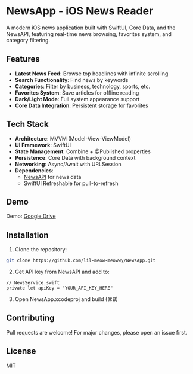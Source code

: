 # NewsApp - iOS News Reader

A modern iOS news application built with SwiftUI, Core Data, and the NewsAPI, featuring real-time news browsing, favorites system, and category filtering.

## Features

- **Latest News Feed**: Browse top headlines with infinite scrolling
- **Search Functionality**: Find news by keywords
- **Categories**: Filter by business, technology, sports, etc.
- **Favorites System**: Save articles for offline reading
- **Dark/Light Mode**: Full system appearance support
- **Core Data Integration**: Persistent storage for favorites

## Tech Stack

- **Architecture**: MVVM (Model-View-ViewModel)
- **UI Framework**: SwiftUI
- **State Management**: Combine + @Published properties
- **Persistence**: Core Data with background context
- **Networking**: Async/Await with URLSession
- **Dependencies**: 
  - [NewsAPI](https://newsapi.org/) for news data
  - SwiftUI Refreshable for pull-to-refresh

## Demo

Demo: [Google Drive](https://drive.google.com/file/d/1xQ7-AJIVen3gAQNaJbm0BboRcLjry9AE/view?usp=sharing)

## Installation

1. Clone the repository:
```bash
git clone https://github.com/lil-meow-meowwy/NewsApp.git
```

2. Get API key from NewsAPI and add to:
```
// NewsService.swift
private let apiKey = "YOUR_API_KEY_HERE"
```

3. Open NewsApp.xcodeproj and build (⌘B)


## Contributing

Pull requests are welcome! For major changes, please open an issue first.

## License

MIT
